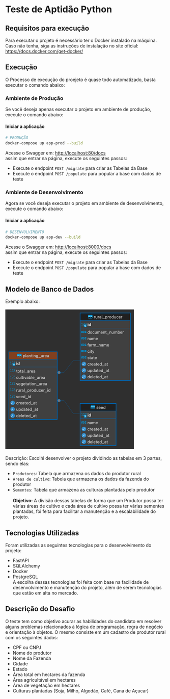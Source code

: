 # Teste de Aptidão Python

## Requisitos para execução

Para executar o projeto é necessário ter o Docker instalado na máquina. Caso não tenha, siga as instruções de instalação no site oficial: <https://docs.docker.com/get-docker/>

## Execução

O Processo de execução do proejeto é quase todo automatizado, basta executar o comando abaixo:

### Ambiente de Produção

Se você deseja apenas executar o projeto em ambiente de produção, execute o comando abaixo:

#### Iniciar a aplicação

```bash
# PRODUÇÃO
docker-compose up app-prod --build
```

Acesse o Swagger em: <http://localhost:80/docs> </br>
assim que entrar na página, execute os seguintes passos:

- Execute o endpoint `POST /migrate` para criar as Tabelas da Base
- Execute o endpoint `POST /populate` para popular a base com dados de teste

### Ambiente de Desenvolvimento

Agora se você deseja executar o projeto em ambiente de desenvolvimento, execute o comando abaixo:

#### Iniciar a aplicação

```bash
# DESENVOLVIMENTO
docker-compose up app-dev --build
```

Acesse o Swagger em: <http://localhost:8000/docs> </br>
assim que entrar na página, execute os seguintes passos:

- Execute o endpoint `POST /migrate` para criar as Tabelas da Base
- Execute o endpoint `POST /populate` para popular a base com dados de teste

## Modelo de Banco de Dados

Exemplo abaixo:</br></br>
<img src="api-agro-DB.png"/>
</br></br>
Descrição: Escolhi desenvolver o projeto dividindo as tabelas em 3 partes, sendo elas:

- `Produtores`: Tabela que armazena os dados do produtor rural
- `Áreas de cultivo`: Tabela que armazena os dados da fazenda do produtor
- `Sementes`: Tabela que armazena as culturas plantadas pelo produtor
  <br/><br/><b>Objetivo:</b> A divisão dessas tabelas de forma que um Produtor possa ter várias áreas de cultivo e cada área de cultivo possa ter várias sementes plantadas, foi feita para facilitar a manutenção e a escalabilidade do projeto.

## Tecnologias Utilizadas

Foram utilizadas as seguintes tecnologias para o desenvolvimento do projeto:

- FastAPI
- SQLAlchemy
- Docker
- PostgreSQL<br/>
  A escolha dessas tecnologias foi feita com base na facilidade de desenvolvimento e manutenção do projeto, além de serem tecnologias que estão em alta no mercado.

## Descrição do Desafio

O teste tem como objetivo acurar as habilidades do candidato em resolver alguns problemas relacionados à lógica de programação, regra de negócio e orientação à objetos.
O mesmo consiste em um cadastro de produtor rural com os seguintes dados:

- CPF ou CNPJ
- Nome do produtor
- Nome da Fazenda
- Cidade
- Estado
- Área total em hectares da fazenda
- Área agricultável em hectares
- Área de vegetação em hectares
- Culturas plantadas (Soja, Milho, Algodão, Café, Cana de Açucar)
